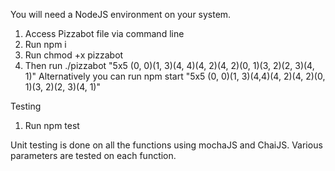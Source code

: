 You will need a NodeJS environment on your system.

1. Access Pizzabot file via command line
2. Run npm i 
3. Run chmod +x pizzabot
4. Then run ./pizzabot "5x5 (0, 0)(1, 3)(4, 4)(4, 2)(4, 2)(0, 1)(3, 2)(2, 3)(4, 1)"
Alternatively you can run npm start "5x5 (0, 0)(1, 3)(4,4)(4, 2)(4, 2)(0, 1)(3, 2)(2, 3)(4, 1)"


Testing

1. Run npm test

Unit testing is done on all the functions using mochaJS and ChaiJS.
Various parameters are tested on each function.

